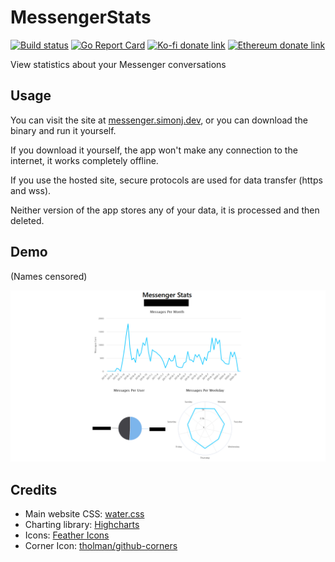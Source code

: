 # MessengerStats

[![Build status](https://github.com/psidex/MessengerStats/workflows/CI/badge.svg)](https://github.com/psidex/MessengerStats/actions)
[![Go Report Card](https://goreportcard.com/badge/github.com/psidex/MessengerStats)](https://goreportcard.com/report/github.com/psidex/MessengerStats)
[![Ko-fi donate link](https://img.shields.io/badge/Donate-Coffee-orange.svg?style=flat&colorA=35383d)](https://ko-fi.com/M4M18XB1)
[![Ethereum donate link](https://img.shields.io/badge/Donate-Ether-5965a2.svg?style=flat&colorA=35383d)](https://etherscan.io/address/0x54A8Fe0C28B9DD4940266A78d70f11B621735A97)

View statistics about your Messenger conversations

## Usage

You can visit the site at [messenger.simonj.dev](https://messenger.simonj.dev/), or you can download the binary and run it yourself.

If you download it yourself, the app won't make any connection to the internet, it works completely offline.

If you use the hosted site, secure protocols are used for data transfer (https and wss).

Neither version of the app stores any of your data, it is processed and then deleted.

## Demo

(Names censored)

![demonstration image](demo.png)

## Credits

- Main website CSS: [water.css](https://watercss.kognise.dev/)
- Charting library: [Highcharts](https://www.highcharts.com/)
- Icons: [Feather Icons](https://feathericons.com/)
- Corner Icon: [tholman/github-corners](https://github.com/tholman/github-corners)
